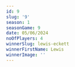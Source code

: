 ```yaml
---
id: 9
slug: '9'
season: 1
seasonGame: 9
date: 05/06/2024
noOfPlayers: 4
winnerSlug: lewis-eckett
winnerFirstName: Lewis
winnerImage: ''
---
```

